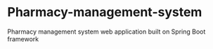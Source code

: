 # Pharmacy-management-system
Pharmacy management system web application built on Spring Boot framework
